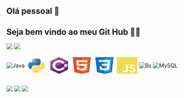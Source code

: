 ## Olá pessoal 🤝
## Seja bem vindo ao meu Git Hub 👋😁

<div>
  <a hef="https://github.com/LeonardoRodrigue">
     <img height="180em" src="https://github-readme-stats.vercel.app/api?username=LeonardoRodrigue&show_icons=true&theme=dark&include_all_comits=truecount_private=true"/>
     <img height="180em" src="https://github-readme-stats.vercel.app/api/top-langs/?username=LeonardoRodrigue&layout=compact&theme=dark"/>
</div>

<div style="display: inline_block"><br>
  <img align="center" alt="Java" height="45" width="55" src="https://cdn.jsdelivr.net/gh/devicons/devicon/icons/java/java-original.svg">
  <img align="center" alt="Python" height="45" width="55" src="https://raw.githubusercontent.com/devicons/devicon/master/icons/python/python-original.svg">
  <img align="center" alt="Csharp" height="45" width="55" src="https://raw.githubusercontent.com/devicons/devicon/master/icons/csharp/csharp-original.svg">
  <img align="center" alt="HTML" height="45" width="55" src="https://raw.githubusercontent.com/devicons/devicon/master/icons/html5/html5-original.svg">
  <img align="center" alt="CSS" height="45" width="55" src="https://raw.githubusercontent.com/devicons/devicon/master/icons/css3/css3-original.svg">
  <img align="center" alt="Js" height="45" width="55" src="https://raw.githubusercontent.com/devicons/devicon/master/icons/javascript/javascript-plain.svg">
  <img align="center" alt="Bs" height="45" width="55" src="https://cdn.jsdelivr.net/gh/devicons/devicon/icons/bootstrap/bootstrap-original.svg">
  <img align="center" alt="MySQL" height="45" width="55" src="https://cdn.jsdelivr.net/gh/devicons/devicon/icons/mysql/mysql-plain.svg"/>
  <br>
  
</div>
  
  ##

<div>
  <a href = "https://www.instagram.com/leolopes_0/" target="_blank"><img src="https://img.shields.io/badge/-Instagram-%23E4405F?style=for-the-badge&logo=instagram&logoColor=white" target="_blank"></a>
  <a href = "mailto:leoreis20060314@gmail.com"><img src="https://img.shields.io/badge/-Gmail-%23333?style=for-the-badge&logo=gmail&logoColor=white" target="_blank"></a>
  <a href = "www.linkedin.com/in/leonardo-rodrigues-591903243" target="_blank"><img src="https://img.shields.io/badge/-LinkedIn-%230077B5?style=for-the-badge&logo=linkedin&logoColor=white" target="_blank"></a
</div>
